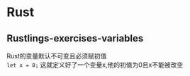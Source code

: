 # Rust
## Rustlings-exercises-variables
Rust的变量默认不可变且必须赋初值  
`let x = 0;`
这就定义好了一个变量x,他的初值为0且x不能被改变
